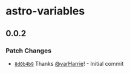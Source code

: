 # astro-variables

## 0.0.2

### Patch Changes

- [`8d0b4b9`](https://github.com/varHarrie/astro-variables/commit/8d0b4b999fb3a2d3827517181c3a05a469455c40) Thanks [@varHarrie](https://github.com/varHarrie)! - Initial commit

